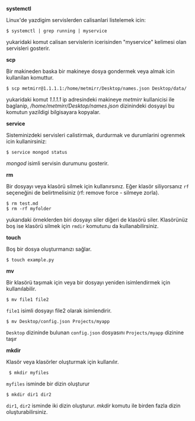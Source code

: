 **systemctl**

Linux'de yazdigim servislerden calisanlari listelemek icin:

    $ systemctl | grep running | myservice
  
yukaridaki komut calisan servislerin icerisinden "myservice" kelimesi olan servisleri gosterir.

**scp**

Bir makineden baska bir makineye dosya gondermek veya almak icin kullanilan komuttur.

    $ scp metmirr@1.1.1.1:/home/metmirr/Desktop/names.json Desktop/data/

yukaridaki komut *1.1.1.1* ip adresindeki makineye *metmirr* kullanicisi ile baglanip, */home/metmirr/Desktop/names.json* dizinindeki dosyayi bu komutun yazildigi bilgisayara kopyalar.

**service**

Sisteminizdeki servisleri calistirmak, durdurmak ve durumlarini ogrenmek icin kullanirsiniz:

    $ service mongod status

*mongod* isimli servisin durumunu gosterir.

**rm**

Bir dosyayı veya klasörü silmek için kullanırsınız. Eğer klasör siliyorsanız `rf` seçeneğini de belirtmelisiniz (rf: remove force - silmeye zorla).

    $ rm test.md
    $ rm -rf myfolder

yukarıdaki örneklerden biri dosyayı siler diğeri de klasörü siler. Klasörünüz boş ise klasörü silmek için `rmdir` komutunu da kullanabilirsiniz.

**touch**

Boş bir dosya oluşturmanızı sağlar.

    $ touch example.py
    
**mv**

Bir klasörü taşımak için veya bir dosyayı yeniden isimlendirmek için kullanılabilir.

    $ mv file1 file2

`file1` isimli dosyayı file2 olarak isimlendirir.

    $ mv Desktop/config.json Projects/myapp
    
 `Desktop` dizininde bulunan `config.json` dosyasını `Projects/myapp` dizinine taşır
 
 **mkdir**
 
 Klasör veya klasörler oluşturmak için kullanılır.
 
     $ mkdir myfiles

`myfiles` isminde bir dizin oluşturur

    $ mkdir dir1 dir2

`dir1`, `dir2` isminde iki dizin oluşturur. *mkdir* komutu ile birden fazla dizin oluşturabilirsiniz.


